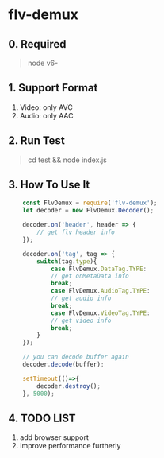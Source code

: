 # flv-demux

## 0. Required
> node v6-

## 1. Support Format
1. Video: only AVC
2. Audio: only AAC

## 2. Run Test
> cd test && node index.js

## 3. How To Use It
```javascript
    const FlvDemux = require('flv-demux');
    let decoder = new FlvDemux.Decoder();

    decoder.on('header', header => {
        // get flv header info
    });

    decoder.on('tag', tag => {
        switch(tag.type){
            case FlvDemux.DataTag.TYPE:
            // get onMetaData info
            break;
            case FlvDemux.AudioTag.TYPE:
            // get audio info
            break;
            case FlvDemux.VideoTag.TYPE:
            // get video info
            break;
        }
    });

    // you can decode buffer again
    decoder.decode(buffer);

    setTimeout(()=>{
        decoder.destroy();
    }, 5000);
```

## 4. TODO LIST
1. add browser support
2. improve performance furtherly